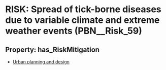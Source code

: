 # RISK: __Spread of tick-borne diseases due to variable climate and extreme weather events__ (PBN__Risk_59)

## Property: has_RiskMitigation

* [Urban planning and design](PBN__RiskMitigation_70)

